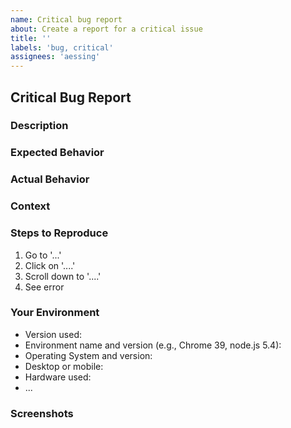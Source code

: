 ```yaml
---
name: Critical bug report
about: Create a report for a critical issue
title: ''
labels: 'bug, critical'
assignees: 'aessing'
---
```


## Critical Bug Report

### Description

<!-- Please include a detailed summary to the issue itself, and why you consider it to be a bug. -->

### Expected Behavior

<!-- Please provide a description of the expected behavior. What should happen? -->

### Actual Behavior

<!-- Please provide a description of the actual behavior. What happens instead? -->

### Context

<!-- How has this issue affected you? What were you trying to accomplish? -->

### Steps to Reproduce

<!-- Please provide an unambiguous set of steps to reproduce this issue. If applicable, please include code to reproduce the issue. -->

1. Go to '...'
2. Click on '....'
3. Scroll down to '....'
4. See error

### Your Environment

<!-- Please include as many relevant details as possible about your environment you experienced the issue in. -->

- Version used:
- Environment name and version (e.g., Chrome 39, node.js 5.4):
- Operating System and version:
- Desktop or mobile:
- Hardware used:
- ...

### Screenshots

<!-- If applicable, please add screenshots to help explain the issue. -->
